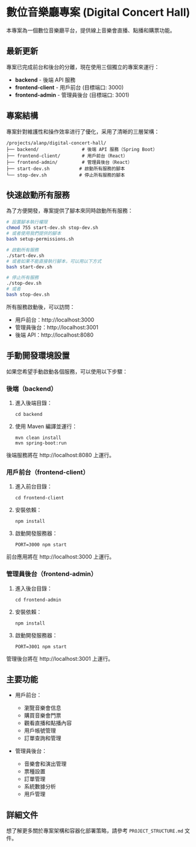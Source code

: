 # 數位音樂廳專案 (Digital Concert Hall)

本專案為一個數位音樂廳平台，提供線上音樂會直播、點播和購票功能。

## 最新更新

專案已完成前台和後台的分離，現在使用三個獨立的專案來運行：

- **backend** - 後端 API 服務
- **frontend-client** - 用戶前台 (目標端口: 3000)
- **frontend-admin** - 管理員後台 (目標端口: 3001)

## 專案結構

專案針對維護性和操作效率进行了優化，采用了清晰的三層架構：

```
/projects/alanp/digital-concert-hall/
├── backend/                # 後端 API 服務（Spring Boot）
├── frontend-client/        # 用戶前台（React）
├── frontend-admin/         # 管理員後台（React）
├── start-dev.sh           # 啟動所有服務的腳本
└── stop-dev.sh            # 停止所有服務的腳本
```

## 快速啟動所有服務

為了方便開發，專案提供了腳本來同時啟動所有服務：

```bash
# 設置腳本執行權限
chmod 755 start-dev.sh stop-dev.sh
# 或者使用我們提供的腳本
bash setup-permissions.sh

# 啟動所有服務
./start-dev.sh
# 或者如果不能直接執行腳本，可以用以下方式
bash start-dev.sh

# 停止所有服務
./stop-dev.sh
# 或者
bash stop-dev.sh
```

所有服務啟動後，可以訪問：
- 用戶前台：http://localhost:3000
- 管理員後台：http://localhost:3001
- 後端 API：http://localhost:8080

## 手動開發環境設置

如果您希望手動啟動各個服務，可以使用以下步驟：

### 後端（backend）

1. 進入後端目錄：
   ```
   cd backend
   ```

2. 使用 Maven 編譯並運行：
   ```
   mvn clean install
   mvn spring-boot:run
   ```

後端服務將在 http://localhost:8080 上運行。

### 用戶前台（frontend-client）

1. 進入前台目錄：
   ```
   cd frontend-client
   ```

2. 安裝依賴：
   ```
   npm install
   ```

3. 啟動開發服務器：
   ```
   PORT=3000 npm start
   ```

前台應用將在 http://localhost:3000 上運行。

### 管理員後台（frontend-admin）

1. 進入後台目錄：
   ```
   cd frontend-admin
   ```

2. 安裝依賴：
   ```
   npm install
   ```

3. 啟動開發服務器：
   ```
   PORT=3001 npm start
   ```

管理後台將在 http://localhost:3001 上運行。

## 主要功能

- 用戶前台：
  - 瀏覽音樂會信息
  - 購買音樂會門票
  - 觀看直播和點播內容
  - 用戶帳號管理
  - 訂單查詢和管理

- 管理員後台：
  - 音樂會和演出管理
  - 票種設置
  - 訂單管理
  - 系統數據分析
  - 用戶管理

## 詳細文件

想了解更多關於專案架構和容器化部署策略，請參考 `PROJECT_STRUCTURE.md` 文件。
